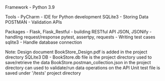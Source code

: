 Framework - 
Python 3.9

Tools -
PyCharm - IDE for Python development
SQLite3 - Storing Data
POSTMAN - Validation APIs

Packages -
Flask, Flask_Restful - building RESTful API
JSON, JSONify - handling request/response
pytest, assertpy, requests - Writing test cases
sqlite3 - Handle database connection

Note: 
Design document BookStore_Design.pdf is added in the project directory
SQLite3 DB - BookStore.db file is the project directory used to save/retrieve the data
BookStore.postman_collection.json in the project directory can used to validate/run data operations on the API
Unit test file is saved under '/tests' project directory

